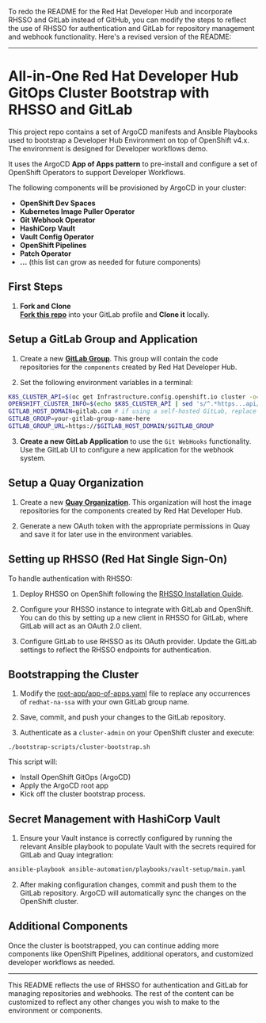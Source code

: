 To redo the README for the Red Hat Developer Hub and incorporate RHSSO and GitLab instead of GitHub, you can modify the steps to reflect the use of RHSSO for authentication and GitLab for repository management and webhook functionality. Here's a revised version of the README:

---

# All-in-One Red Hat Developer Hub GitOps Cluster Bootstrap with RHSSO and GitLab

This project repo contains a set of ArgoCD manifests and Ansible Playbooks used to bootstrap a Developer Hub Environment on top of OpenShift v4.x. The environment is designed for Developer workflows demo.

It uses the ArgoCD **App of Apps pattern** to pre-install and configure a set of OpenShift Operators to support Developer Workflows.

The following components will be provisioned by ArgoCD in your cluster:
 * **OpenShift Dev Spaces**
 * **Kubernetes Image Puller Operator**
 * **Git Webhook Operator**
 * **HashiCorp Vault**
 * **Vault Config Operator**
 * **OpenShift Pipelines**
 * **Patch Operator**
 * **...** (this list can grow as needed for future components)

## First Steps

1. **Fork and Clone**  
   [**Fork this repo**](https://github.com/redhat-na-ssa/redhat-developer-hub-gitops-bootstrap/fork) into your GitLab profile and **Clone it** locally.

## Setup a GitLab Group and Application

1. Create a new [**GitLab Group**](https://gitlab.com/groups/new). This group will contain the code repositories for the `components` created by Red Hat Developer Hub.

2. Set the following environment variables in a terminal:
```sh
K8S_CLUSTER_API=$(oc get Infrastructure.config.openshift.io cluster -o=jsonpath="{.status.apiServerURL}")
OPENSHIFT_CLUSTER_INFO=$(echo $K8S_CLUSTER_API | sed 's/^.*https...api//' | sed 's/.6443.*$//')
GITLAB_HOST_DOMAIN=gitlab.com # if using a self-hosted GitLab, replace gitlab.com with your internal domain.
GITLAB_GROUP=your-gitlab-group-name-here
GITLAB_GROUP_URL=https://$GITLAB_HOST_DOMAIN/$GITLAB_GROUP
```

3. **Create a new GitLab Application** to use the `Git WebHooks` functionality. Use the GitLab UI to configure a new application for the webhook system.

## Setup a Quay Organization

1. Create a new [**Quay Organization**](https://quay.io/organizations/new/). This organization will host the image repositories for the components created by Red Hat Developer Hub.

2. Generate a new OAuth token with the appropriate permissions in Quay and save it for later use in the environment variables.

## Setting up RHSSO (Red Hat Single Sign-On)

To handle authentication with RHSSO:

1. Deploy RHSSO on OpenShift following the [RHSSO Installation Guide](https://access.redhat.com/documentation/en-us/red_hat_single_sign-on/7.4/html/getting_started_guide/).
   
2. Configure your RHSSO instance to integrate with GitLab and OpenShift. You can do this by setting up a new client in RHSSO for GitLab, where GitLab will act as an OAuth 2.0 client.

3. Configure GitLab to use RHSSO as its OAuth provider. Update the GitLab settings to reflect the RHSSO endpoints for authentication.

## Bootstrapping the Cluster

1. Modify the [root-app/app-of-apps.yaml](root-app/app-of-apps.yaml) file to replace any occurrences of `redhat-na-ssa` with your own GitLab group name.

2. Save, commit, and push your changes to the GitLab repository.

3. Authenticate as a `cluster-admin` on your OpenShift cluster and execute:

```shell
./bootstrap-scripts/cluster-bootstrap.sh
```

This script will:
 * Install OpenShift GitOps (ArgoCD)
 * Apply the ArgoCD root app
 * Kick off the cluster bootstrap process.

## Secret Management with HashiCorp Vault

1. Ensure your Vault instance is correctly configured by running the relevant Ansible playbook to populate Vault with the secrets required for GitLab and Quay integration:

```sh
ansible-playbook ansible-automation/playbooks/vault-setup/main.yaml
```

2. After making configuration changes, commit and push them to the GitLab repository. ArgoCD will automatically sync the changes on the OpenShift cluster.

## Additional Components

Once the cluster is bootstrapped, you can continue adding more components like OpenShift Pipelines, additional operators, and customized developer workflows as needed.

---

This README reflects the use of RHSSO for authentication and GitLab for managing repositories and webhooks. The rest of the content can be customized to reflect any other changes you wish to make to the environment or components.